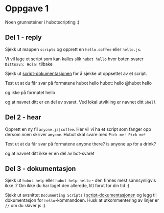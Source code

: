 # Oppgave 1 

Noen grunnsteiner i hubotscripting :)

## Del 1 - reply

Sjekk ut mappen `scripts` og opprett en `hello.coffee` eller `hello.js`.

Vi vil lage et script som kan kalles slik `hubot hello` hvor boten svarer `Dittnavn: Hola!` tilbake

Sjekk ut [script-dokumentasjonen](https://github.com/github/hubot/blob/master/docs/scripting.md) for å sjekke ut oppsettet av et script.

Test ut at du får svar på formatene 
hubot hello
hubot: hello
@hubot hello

og ikke på formatet 
hello

og at navnet ditt er en del av svaret. Ved lokal utvikling er navnet ditt `Shell`

## Del 2 - hear

Opprett en ny fil `anyone.js|coffee`. Her vil vi ha et script som fanger opp dersom noen skriver `anyone`. Hubot skal svare med `Pick me! Pick me!` 

Test ut at du får svar på formatene 
anyone there?
is anyone up for a drink?

og at navnet ditt ikke er en del av bot-svaret


## Del 3 - dokumentasjon

Sjekk ut `hubot help` eller `hubot help hello` - den finnes mest sannsynligvis ikke..? Om ikke du har laget den allerede, litt forut for din tid ;)

Sjekk ut avsnittet `Documenting Scripts` i [script-dokumentasjonen](https://github.com/github/hubot/blob/master/docs/scripting.md) og legg til dokumentasjon for `hello`-kommandoen. Husk at utkommentering av linjer er `//` om du skiver js :) 

